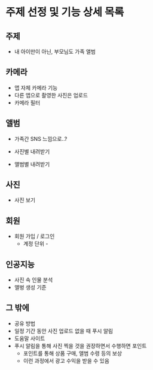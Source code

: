 # 주제 선정 및 기능 상세 목록

## 주제

- 내 아이만이 아닌, 부모님도 가족 앨범

## 카메라

- 앱 자체 카메라 기능
- 다른 앱으로 촬영한 사진은 업로드
- 카메라 필터

## 앨범

- 가족간 SNS 느낌으로..?

- 사진별 내려받기
- 앨범별 내려받기

## 사진

- 사진 보기

## 회원

- 회원 가입 / 로그인
  - 계정 단위 - 

## 인공지능

- 사진 속 인물 분석
- 앨벙 생성 기준

## 그 밖에

- 공유 방법
- 일정 기간 동안 사진 업로드 없을 때 푸시 알림
- 도움말 사이트
- 푸시 알림을 통해 사진 찍을 것을 권장하면서 수행하면 포인트
  - 포인트를 통해 상품 구매, 앨범 수령 등의 보상
  - 이런 과정에서 광고 수익을 받을 수 있음

